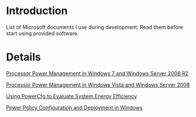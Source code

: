 # Introduction #

List of Microsoft documents I use during development. Read them before start using provided software.


# Details #

[Processor Power Management in Windows 7 and Windows Server 2008 R2](http://www.microsoft.com/whdc/system/pnppwr/powermgmt/ProcPowerMgmtWin7.mspx)

[Processor Power Management in Windows Vista and Windows Server 2008](http://www.microsoft.com/whdc/system/pnppwr/powermgmt/ProcPowerMgmt.mspx)

[Using PowerCfg to Evaluate System Energy Efficiency](http://www.microsoft.com/whdc/system/pnppwr/powermgmt/PowerCfg.mspx)

[Power Policy Configuration and Deployment in Windows](http://www.microsoft.com/whdc/system/pnppwr/powermgmt/PMpolicy_Windows.mspx)